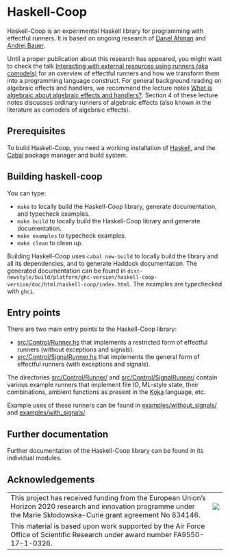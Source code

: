 # Haskell-Coop

Haskell-Coop is an experimental Haskell library for programming with effectful runners. It is based on
ongoing research of [Danel Ahman](https://danel.ahman.ee) and [Andrej Bauer](http://www.andrej.com).

Until a proper publication about this research has appeared, you might want to check the
talk [Interacting with external resources using runners (aka comodels)](https://danel.ahman.ee/talks/chocola19.pdf)
for an overview of effectful runners and how we transform them into a programming language construct.
For general background reading on algebraic effects and handlers, we recommend the lecture
notes [What is algebraic about algebraic effects and handlers?](https://arxiv.org/abs/1807.05923).
Section 4 of these lecture notes discusses ordinary runners of algebraic effects (also known in the
literature as comodels of algebraic effects).

## Prerequisites

To build Haskell-Coop, you need a working installation
of [Haskell](https://www.haskell.org/platform/), 
and the [Cabal](https://www.haskell.org/cabal/) package manager and build system.

## Building haskell-coop

You can type:

- `make` to locally build the Haskell-Coop library, generate documentation, and typecheck examples.
- `make build` to locally build the Haskell-Coop library and generate documentation.
- `make examples` to typecheck examples.
- `make clean` to clean up.

Building Haskell-Coop uses `cabal new-build` to locally build the library and all its dependencies,
and to generate Haddock documentation. The generated documentation can be found in
`dist-newstyle/build/platform/ghc-version/haskell-coop-version/doc/html/haskell-coop/index.html`.
The examples are typechecked with `ghci`.

## Entry points

There are two main entry points to the Haskell-Coop library:

- [src/Control/Runner.hs](src/Control/Runner.hs) that implements a restricted form of effectful runners (without exceptions and signals). 
- [src/Control/SignalRunner.hs](src/Control/SignalRunner.hs) that implements the general form of effectful runners (with exceptions and signals).

The directories [src/Control/Runner/](src/Control/Runner/) 
and [src/Control/SignalRunner/](src/Control/SignalRunner/) contain various example 
runners that implement file IO, ML-style state, their combinations, ambient functions as present 
in the [Koka](https://github.com/koka-lang/koka) language, etc.

Example uses of these runners can be found in [examples/without_signals/](examples/without_signals/) 
and [examples/with_signals/](examples/with_signals/).

## Further documentation

Further documentation of the Haskell-Coop library can be found in its individual modules.

## Acknowledgements

<table>
      <tr><td>This project has received funding from the European Union’s Horizon 2020 research and innovation programme under the Marie Skłodowska-Curie grant agreement No 834146.</td><td><img src="https://danel.ahman.ee/images/eu_flag.jpg"></td></tr>
      <tr><td>This material is based upon work supported by the Air Force Office of Scientific Research under award number FA9550-17-1-0326.</td><td></td></tr>
</table>

